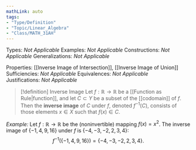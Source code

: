 ```yaml
---
mathLink: auto
tags:
- "Type/Definition"
- "Topic/Linear_Algebra"
- "Class/MATH_31AH"
---
```

Types: <i>Not Applicable</i>
Examples: <i>Not Applicable</i>
Constructions: <i>Not Applicable</i>
Generalizations: <i>Not Applicable</i>

Properties: [[Inverse Image of Intersection]], [[Inverse Image of Union]]
Sufficiencies: <i>Not Applicable</i>
Equivalences: <i>Not Applicable</i>
Justifications: <i>Not Applicable</i>

> [!definition] Inverse Image
> Let $f:\mathbb{R}\to\mathbb{R}$ be a [[Function as Rule|function]], and let $C\subset Y$ be a subset of the [[codomain]] of $f$. Then the **inverse image** of $C$ under $f$, denoted $f^{-1}(C)$, consists of those elements $x\in X$ such that $f(x)\in C$.  

*Example:* Let $f:\mathbb{R}\to\mathbb{R}$ be the (noninvertible) mapping $f(x)=x^2$. The inverse image of $\{-1,4,9,16\}$ under $f$ is $\{-4,-3,-2,2,3,4\}$:
$$f^{-1}(\{-1,4,9,16\})=\{-4,-3,-2,2,3,4\}.$$
